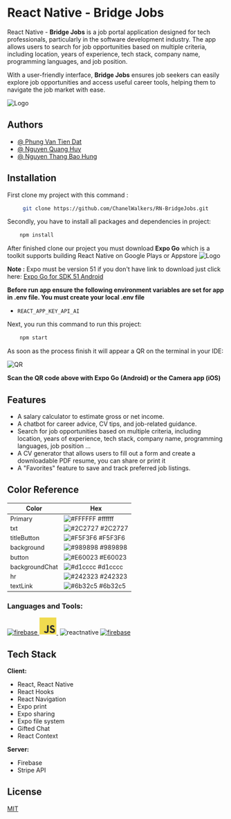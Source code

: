 # React Native - Bridge Jobs

React Native - **Bridge Jobs** is a job portal application designed for tech professionals, particularly in the software development industry. The app allows users to search for job opportunities based on multiple criteria, including location, years of experience, tech stack, company name, programming languages, and job position.

With a user-friendly interface, **Bridge Jobs** ensures job seekers can easily explore job opportunities and access useful career tools, helping them to navigate the job market with ease.

![Logo](https://i.ibb.co/Bz40S4q/Bridge-Jobs-logo.png)

## Authors
- [@ Phung Van Tien Dat](https://github.com/ChanelWalkers "Phung Van Tien Dat")
- [@ Nguyen Quang Huy](https://github.com/TrueNQH "@ Nguyen Quang Huy")
- [@ Nguyen Thang Bao Hung](https://github.com/NguyenBaohHung "@ Nguyen Thang Bao Hung")

## Installation
First clone my project with this command :
```bash
	 git clone https://github.com/ChanelWalkers/RN-BridgeJobs.git
```
Secondly, you have to install all packages and dependencies in project:
```bash
	npm install
```
After finished clone our project you must download **Expo Go** which is a toolkit supports building React Native on Google Plays or Appstore
![Logo](https://play-lh.googleusercontent.com/algsmuhitlyCU_Yy3IU7-7KYIhCBwx5UJG4Bln-hygBjjlUVCiGo1y8W5JNqYm9WW3s=w240-h480-rw)

**Note :** Expo must be version 51 if you don't have link to download just click here:
[Expo Go for SDK 51 Android ](https://expo.dev/go?sdkVersion=51&platform=android&device=true "Expo Go for SDK 51 ")

**Before run app ensure the following environment variables are set for app in .env file. You must create your local .env file**
- `REACT_APP_KEY_API_AI`

Next, you run this command to run this project:
```bash
	npm start
```
As soon as the process finish it will appear a QR on the terminal in your IDE:

![QR](https://i.ibb.co/Wc23w2T/Expo-QR.jpg)

**Scan the QR code above with Expo Go (Android) or the Camera app (iOS)**

## Features
- A salary calculator to estimate gross or net income.
- A chatbot for career advice, CV tips, and job-related guidance.
- Search for job opportunities based on multiple criteria, including location, years of experience, tech stack, company name, programming languages, job position ...
- A CV generator that allows users to fill out a form and create a downloadable PDF resume, you can share or print it
- A "Favorites" feature to save and track preferred job listings.

## Color Reference
| Color             | Hex                                                                |
| ----------------- | ------------------------------------------------------------------ |
| Primary | ![#FFFFFF](https://placehold.co/15x15/ffffff/ffffff.png) #ffffff |
| txt | ![#2C2727](https://placehold.co/15x15/2C2727/2C2727.png) #2C2727 |
| titleButton | ![#F5F3F6](https://placehold.co/15x15/F5F3F6/F5F3F6.png) #F5F3F6 |
| background | ![#989898](https://placehold.co/15x15/989898/989898.png) #989898 |
| button | ![#E60023](https://placehold.co/15x15/E60023/E60023.png) #E60023 |
| backgroundChat | ![#d1cccc](https://placehold.co/15x15/d1cccc/d1cccc.png) #d1cccc |
| hr | ![#242323](https://placehold.co/15x15/242323/242323.png) #242323 |
| textLink | ![#6b32c5](https://placehold.co/15x15/6b32c5/6b32c5.png) #6b32c5 |

<h3 align="left">Languages and Tools:</h3>
<p align="left"> <a href="https://firebase.google.com/" target="_blank" rel="noreferrer"> <img src="https://www.vectorlogo.zone/logos/firebase/firebase-icon.svg" alt="firebase" width="40" height="40"/> </a> <a href="https://developer.mozilla.org/en-US/docs/Web/JavaScript" target="_blank" rel="noreferrer"> <img src="https://raw.githubusercontent.com/devicons/devicon/master/icons/javascript/javascript-original.svg" alt="javascript" width="40" height="40"/> </a> <img  href="https://reactnative.dev/" target="_blank" rel="noreferrer"> <img src="https://reactnative.dev/img/header_logo.svg" alt="reactnative" width="40" height="40"/> <a href="https://expo.dev/go" target="_blank" rel="noreferrer"> <img src="https://i.ibb.co/VDnVRSb/client.png" alt="firebase" width="40" height="40"/> </a> </p>

## Tech Stack
**Client:**
-  React, React Native
- React Hooks
- React Navigation
- Expo print
- Expo sharing
- Expo file system
- Gifted Chat
- React Context

**Server:** 
- Firebase
- Stripe API

## License

[MIT](https://choosealicense.com/licenses/mit/)


